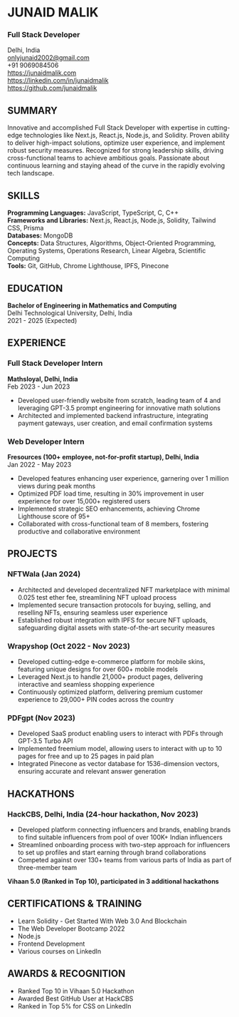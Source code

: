 # JUNAID MALIK

### Full Stack Developer

Delhi, India  
onlyjunaid2002@gmail.com  
+91 9069084506  
https://junaidmalik.com  
https://linkedin.com/in/junaidmalik  
https://github.com/junaidmalik  

## SUMMARY

Innovative and accomplished Full Stack Developer with expertise in cutting-edge technologies like Next.js, React.js, Node.js, and Solidity. Proven ability to deliver high-impact solutions, optimize user experience, and implement robust security measures. Recognized for strong leadership skills, driving cross-functional teams to achieve ambitious goals. Passionate about continuous learning and staying ahead of the curve in the rapidly evolving tech landscape.

## SKILLS

**Programming Languages:** JavaScript, TypeScript, C, C++  
**Frameworks and Libraries:** Next.js, React.js, Node.js, Solidity, Tailwind CSS, Prisma  
**Databases:** MongoDB  
**Concepts:** Data Structures, Algorithms, Object-Oriented Programming, Operating Systems, Operations Research, Linear Algebra, Scientific Computing  
**Tools:** Git, GitHub, Chrome Lighthouse, IPFS, Pinecone  

## EDUCATION

**Bachelor of Engineering in Mathematics and Computing**  
Delhi Technological University, Delhi, India  
2021 - 2025 (Expected)  

## EXPERIENCE

### Full Stack Developer Intern
**Mathsloyal, Delhi, India**  
Feb 2023 - Jun 2023

- Developed user-friendly website from scratch, leading team of 4 and leveraging GPT-3.5 prompt engineering for innovative math solutions
- Architected and implemented backend infrastructure, integrating payment gateways, user creation, and email confirmation systems

### Web Developer Intern
**Fresources (100+ employee, not-for-profit startup), Delhi, India**  
Jan 2022 - May 2023

- Developed features enhancing user experience, garnering over 1 million views during peak months
- Optimized PDF load time, resulting in 30% improvement in user experience for over 15,000+ registered users
- Implemented strategic SEO enhancements, achieving Chrome Lighthouse score of 95+
- Collaborated with cross-functional team of 8 members, fostering productive and collaborative environment

## PROJECTS

### NFTWala (Jan 2024)
- Architected and developed decentralized NFT marketplace with minimal 0.025 test ether fee, streamlining NFT upload process
- Implemented secure transaction protocols for buying, selling, and reselling NFTs, ensuring seamless user experience
- Established robust integration with IPFS for secure NFT uploads, safeguarding digital assets with state-of-the-art security measures

### Wrapyshop (Oct 2022 - Nov 2023)
- Developed cutting-edge e-commerce platform for mobile skins, featuring unique designs for over 600+ mobile models
- Leveraged Next.js to handle 21,000+ product pages, delivering interactive and seamless shopping experience
- Continuously optimized platform, delivering premium customer experience to 29,000+ PIN codes across the country

### PDFgpt (Nov 2023)
- Developed SaaS product enabling users to interact with PDFs through GPT-3.5 Turbo API
- Implemented freemium model, allowing users to interact with up to 10 pages for free and up to 25 pages in paid plan
- Integrated Pinecone as vector database for 1536-dimension vectors, ensuring accurate and relevant answer generation

## HACKATHONS

### HackCBS, Delhi, India (24-hour hackathon, Nov 2023)
- Developed platform connecting influencers and brands, enabling brands to find suitable influencers from pool of over 100K+ Indian influencers
- Streamlined onboarding process with two-step approach for influencers to set up profiles and start earning through brand collaborations
- Competed against over 130+ teams from various parts of India as part of three-member team

**Vihaan 5.0 (Ranked in Top 10), participated in 3 additional hackathons**

## CERTIFICATIONS & TRAINING

- Learn Solidity - Get Started With Web 3.0 And Blockchain
- The Web Developer Bootcamp 2022
- Node.js
- Frontend Development
- Various courses on LinkedIn

## AWARDS & RECOGNITION

- Ranked Top 10 in Vihaan 5.0 Hackathon
- Awarded Best GitHub User at HackCBS
- Ranked in Top 5% for CSS on LinkedIn
